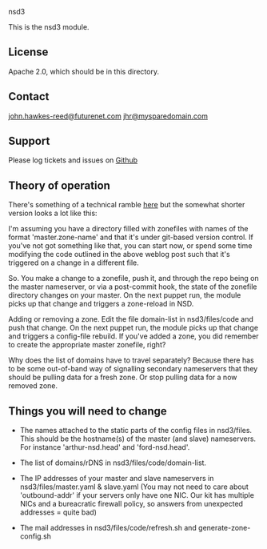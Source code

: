 nsd3

This is the nsd3 module.

License
-------

Apache 2.0, which should be in this directory.

Contact
-------

john.hawkes-reed@futurenet.com
jhr@mysparedomain.com

Support
-------

Please log tickets and issues on [Github](http://projects.example.com)

Theory of operation
-------------------

There's something of a technical ramble [here](http://ops.failcake.net/blog/2012/12/28/finding-places-to-put-things/)
but the somewhat shorter version looks a lot like this:

I'm assuming you have a directory filled with zonefiles with names of the format 'master.zone-name' and that it's
under git-based version control. If you've not got something like that, you can start now, or spend some time
modifying the code outlined in the above weblog post such that it's triggered on a change in a different file.

So. You make a change to a zonefile, push it, and through the repo being on the master nameserver, or via
a post-commit hook, the state of the zonefile directory changes on your master. On the next puppet run, the 
module picks up that change and triggers a zone-reload in NSD.

Adding or removing a zone. Edit the file domain-list in nsd3/files/code and push that change. On the next 
puppet run, the module picks up that change and triggers a config-file rebuild. If you've added a zone, you 
did remember to create the appropriate master zonefile, right?

Why does the list of domains have to travel separately? Because there has to be some out-of-band way of
signalling secondary nameservers that they should be pulling data for a fresh zone. Or stop pulling data 
for a now removed zone.

Things you will need to change
------------------------------

* The names attached to the static parts of the config files in nsd3/files. This should be the hostname(s)
of the master (and slave) nameservers. For instance 'arthur-nsd.head' and 'ford-nsd.head'.

* The list of domains/rDNS in nsd3/files/code/domain-list.

* The IP addresses of your master and slave nameservers in nsd3/files/master.yaml & slave.yaml
(You may not need to care about 'outbound-addr' if your servers only have one NIC. Our kit has
multiple NICs and a bureacratic firewall policy, so answers from unexpected addresses = quite bad)

* The mail addresses in nsd3/files/code/refresh.sh and generate-zone-config.sh 
